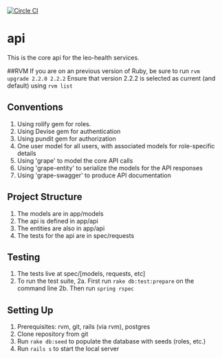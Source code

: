 [![Circle CI](https://circleci.com/gh/leo-health/api/tree/develop.svg?style=svg)](https://circleci.com/gh/leo-health/api/tree/develop)
# api

This is the core api for the leo-health services.

##RVM
If you are on an previous version of Ruby, be sure to run `rvm upgrade 2.2.0 2.2.2`
Ensure that version 2.2.2 is selected as current (and default) using `rvm list`

## Conventions
1. Using rolify gem for roles.
2. Using Devise gem for authentication
3. Using pundit gem for authorization
4. One user model for all users, with associated models for role-specific details
5. Using 'grape' to model the core API calls
6. Using 'grape-entity' to serialize the models for the API responses
7. Using 'grape-swagger' to produce API documentation


## Project Structure
1. The models are in app/models
2. The api is defined in app/api
3. The entities are also in app/api
4. The tests for the api are in spec/requests


## Testing
1. The tests live at spec/[models, requests, etc]
2. To run the test suite,
2a. First run `rake db:test:prepare` on the command line
2b. Then run `spring rspec`


## Setting Up
1. Prerequisites: rvm, git, rails (via rvm), postgres
2. Clone repository from git
3. Run `rake db:seed` to populate the database with seeds (roles, etc.)
4. Run `rails s` to start the local server
